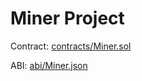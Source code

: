 # Miner Project

Contract: [contracts/Miner.sol](https://github.com/Confucian-e/Miner/blob/master/contracts/Miner.sol)

ABI: [abi/Miner.json](https://github.com/Confucian-e/Miner/blob/master/abi/Miner.json)